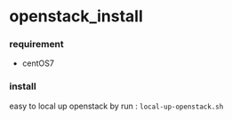 # openstack_install
### requirement
- centOS7

### install
easy to local up openstack by run : 
`local-up-openstack.sh`
